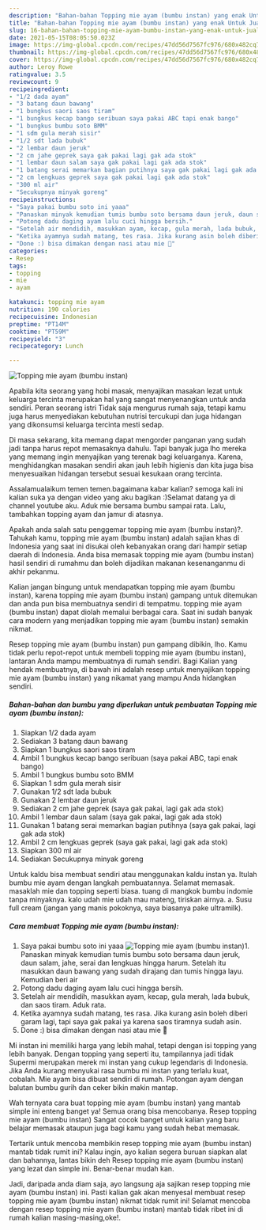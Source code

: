 ```yaml
---
description: "Bahan-bahan Topping mie ayam (bumbu instan) yang enak Untuk Jualan"
title: "Bahan-bahan Topping mie ayam (bumbu instan) yang enak Untuk Jualan"
slug: 16-bahan-bahan-topping-mie-ayam-bumbu-instan-yang-enak-untuk-jualan
date: 2021-05-15T08:05:50.023Z
image: https://img-global.cpcdn.com/recipes/47dd56d7567fc976/680x482cq70/topping-mie-ayam-bumbu-instan-foto-resep-utama.jpg
thumbnail: https://img-global.cpcdn.com/recipes/47dd56d7567fc976/680x482cq70/topping-mie-ayam-bumbu-instan-foto-resep-utama.jpg
cover: https://img-global.cpcdn.com/recipes/47dd56d7567fc976/680x482cq70/topping-mie-ayam-bumbu-instan-foto-resep-utama.jpg
author: Leroy Rowe
ratingvalue: 3.5
reviewcount: 9
recipeingredient:
- "1/2 dada ayam"
- "3 batang daun bawang"
- "1 bungkus saori saos tiram"
- "1 bungkus kecap bango seribuan saya pakai ABC tapi enak bango"
- "1 bungkus bumbu soto BMM"
- "1 sdm gula merah sisir"
- "1/2 sdt lada bubuk"
- "2 lembar daun jeruk"
- "2 cm jahe geprek saya gak pakai lagi gak ada stok"
- "1 lembar daun salam saya gak pakai lagi gak ada stok"
- "1 batang serai memarkan bagian putihnya saya gak pakai lagi gak ada stok"
- "2 cm lengkuas geprek saya gak pakai lagi gak ada stok"
- "300 ml air"
- "Secukupnya minyak goreng"
recipeinstructions:
- "Saya pakai bumbu soto ini yaaa"
- "Panaskan minyak kemudian tumis bumbu soto bersama daun jeruk, daun salam, jahe, serai dan lengkuas hingga harum. Setelah itu masukkan daun bawang yang sudah dirajang dan tumis hingga layu. Kemudian beri air"
- "Potong dadu daging ayam lalu cuci hingga bersih."
- "Setelah air mendidih, masukkan ayam, kecap, gula merah, lada bubuk, dan saos tiram. Aduk rata."
- "Ketika ayamnya sudah matang, tes rasa. Jika kurang asin boleh diberi garam lagi, tapi saya gak pakai ya karena saos tiramnya sudah asin."
- "Done :) bisa dimakan dengan nasi atau mie 🤗"
categories:
- Resep
tags:
- topping
- mie
- ayam

katakunci: topping mie ayam 
nutrition: 190 calories
recipecuisine: Indonesian
preptime: "PT14M"
cooktime: "PT59M"
recipeyield: "3"
recipecategory: Lunch

---
```



![Topping mie ayam (bumbu instan)](https://img-global.cpcdn.com/recipes/47dd56d7567fc976/680x482cq70/topping-mie-ayam-bumbu-instan-foto-resep-utama.jpg)

Apabila kita seorang yang hobi masak, menyajikan masakan lezat untuk keluarga tercinta merupakan hal yang sangat menyenangkan untuk anda sendiri. Peran seorang istri Tidak saja mengurus rumah saja, tetapi kamu juga harus menyediakan kebutuhan nutrisi tercukupi dan juga hidangan yang dikonsumsi keluarga tercinta mesti sedap.

Di masa  sekarang, kita memang dapat mengorder panganan yang sudah jadi tanpa harus repot memasaknya dahulu. Tapi banyak juga lho mereka yang memang ingin menyajikan yang terenak bagi keluarganya. Karena, menghidangkan masakan sendiri akan jauh lebih higienis dan kita juga bisa menyesuaikan hidangan tersebut sesuai kesukaan orang tercinta. 

Assalamualaikum temen temen.bagaimana kabar kalian? semoga kali ini kalian suka ya dengan video yang aku bagikan :)Selamat datang ya di channel youtube aku. Aduk mie bersama bumbu sampai rata. Lalu, tambahkan topping ayam dan jamur di atasnya.

Apakah anda salah satu penggemar topping mie ayam (bumbu instan)?. Tahukah kamu, topping mie ayam (bumbu instan) adalah sajian khas di Indonesia yang saat ini disukai oleh kebanyakan orang dari hampir setiap daerah di Indonesia. Anda bisa memasak topping mie ayam (bumbu instan) hasil sendiri di rumahmu dan boleh dijadikan makanan kesenanganmu di akhir pekanmu.

Kalian jangan bingung untuk mendapatkan topping mie ayam (bumbu instan), karena topping mie ayam (bumbu instan) gampang untuk ditemukan dan anda pun bisa membuatnya sendiri di tempatmu. topping mie ayam (bumbu instan) dapat diolah memalui berbagai cara. Saat ini sudah banyak cara modern yang menjadikan topping mie ayam (bumbu instan) semakin nikmat.

Resep topping mie ayam (bumbu instan) pun gampang dibikin, lho. Kamu tidak perlu repot-repot untuk membeli topping mie ayam (bumbu instan), lantaran Anda mampu membuatnya di rumah sendiri. Bagi Kalian yang hendak membuatnya, di bawah ini adalah resep untuk menyajikan topping mie ayam (bumbu instan) yang nikamat yang mampu Anda hidangkan sendiri.

<!--inarticleads1-->

##### Bahan-bahan dan bumbu yang diperlukan untuk pembuatan Topping mie ayam (bumbu instan):

1. Siapkan 1/2 dada ayam
1. Sediakan 3 batang daun bawang
1. Siapkan 1 bungkus saori saos tiram
1. Ambil 1 bungkus kecap bango seribuan (saya pakai ABC, tapi enak bango)
1. Ambil 1 bungkus bumbu soto BMM
1. Siapkan 1 sdm gula merah sisir
1. Gunakan 1/2 sdt lada bubuk
1. Gunakan 2 lembar daun jeruk
1. Sediakan 2 cm jahe geprek (saya gak pakai, lagi gak ada stok)
1. Ambil 1 lembar daun salam (saya gak pakai, lagi gak ada stok)
1. Gunakan 1 batang serai memarkan bagian putihnya (saya gak pakai, lagi gak ada stok)
1. Ambil 2 cm lengkuas geprek (saya gak pakai, lagi gak ada stok)
1. Siapkan 300 ml air
1. Sediakan Secukupnya minyak goreng


Untuk kaldu bisa membuat sendiri atau menggunakan kaldu instan ya. Itulah bumbu mie ayam dengan langkah pembuatannya. Selamat memasak. masaklah mie dan topping seperti biasa. tuang di mangkok bumbu indomie tanpa minyaknya. kalo udah mie udah mau mateng, tiriskan airnya. a. Susu full cream (jangan yang manis pokoknya, saya biasanya pake ultramilk). 

<!--inarticleads2-->

##### Cara membuat Topping mie ayam (bumbu instan):

1. Saya pakai bumbu soto ini yaaa
<img src="https://img-global.cpcdn.com/steps/9074a5f52ddf6126/160x128cq70/topping-mie-ayam-bumbu-instan-langkah-memasak-1-foto.jpg" alt="Topping mie ayam (bumbu instan)">1. Panaskan minyak kemudian tumis bumbu soto bersama daun jeruk, daun salam, jahe, serai dan lengkuas hingga harum. Setelah itu masukkan daun bawang yang sudah dirajang dan tumis hingga layu. Kemudian beri air
1. Potong dadu daging ayam lalu cuci hingga bersih.
1. Setelah air mendidih, masukkan ayam, kecap, gula merah, lada bubuk, dan saos tiram. Aduk rata.
1. Ketika ayamnya sudah matang, tes rasa. Jika kurang asin boleh diberi garam lagi, tapi saya gak pakai ya karena saos tiramnya sudah asin.
1. Done :) bisa dimakan dengan nasi atau mie 🤗


Mi instan ini memiliki harga yang lebih mahal, tetapi dengan isi topping yang lebih banyak. Dengan topping yang seperti itu, tampilannya jadi tidak Supermi merupakan merek mi instan yang cukup legendaris di Indonesia. Jika Anda kurang menyukai rasa bumbu mi instan yang terlalu kuat, cobalah. Mie ayam bisa dibuat sendiri di rumah. Potongan ayam dengan balutan bumbu gurih dan ceker bikin makin mantap. 

Wah ternyata cara buat topping mie ayam (bumbu instan) yang mantab simple ini enteng banget ya! Semua orang bisa mencobanya. Resep topping mie ayam (bumbu instan) Sangat cocok banget untuk kalian yang baru belajar memasak ataupun juga bagi kamu yang sudah hebat memasak.

Tertarik untuk mencoba membikin resep topping mie ayam (bumbu instan) mantab tidak rumit ini? Kalau ingin, ayo kalian segera buruan siapkan alat dan bahannya, lantas bikin deh Resep topping mie ayam (bumbu instan) yang lezat dan simple ini. Benar-benar mudah kan. 

Jadi, daripada anda diam saja, ayo langsung aja sajikan resep topping mie ayam (bumbu instan) ini. Pasti kalian gak akan menyesal membuat resep topping mie ayam (bumbu instan) nikmat tidak rumit ini! Selamat mencoba dengan resep topping mie ayam (bumbu instan) mantab tidak ribet ini di rumah kalian masing-masing,oke!.

